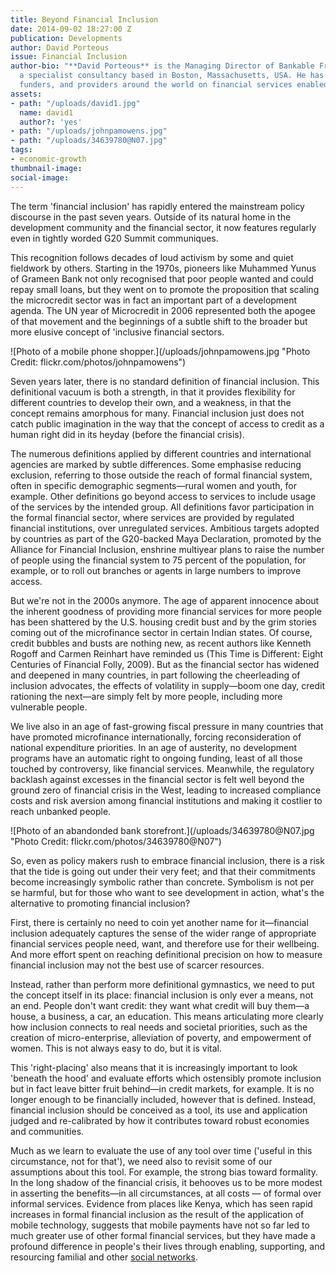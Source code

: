```yaml
---
title: Beyond Financial Inclusion
date: 2014-09-02 18:27:00 Z
publication: Developments
author: David Porteous
issue: Financial Inclusion
author-bio: "**David Porteous** is the Managing Director of Bankable Frontier Associates,
  a specialist consultancy based in Boston, Massachusetts, USA. He has advised governments,
  funders, and providers around the world on financial services enabled by technology."
assets:
- path: "/uploads/david1.jpg"
  name: david1
  author?: 'yes'
- path: "/uploads/johnpamowens.jpg"
- path: "/uploads/34639780@N07.jpg"
tags:
- economic-growth
thumbnail-image:
social-image:
---
```


<p>The term 'financial inclusion' has rapidly entered the mainstream policy discourse in the past seven years. Outside of its natural home in the development community and the financial sector, it now features regularly even in tightly worded G20 Summit communiques.</p>



<p>This recognition follows decades of loud activism by some and quiet fieldwork by others. Starting in the 1970s, pioneers like Muhammed Yunus of Grameen Bank not only recognised that poor people wanted and could repay small loans, but they went on to promote the proposition that scaling the microcredit sector was in fact an important part of a development agenda. The UN year of Microcredit in 2006 represented both the apogee of that movement and the beginnings of a subtle shift to the broader but more elusive concept of 'inclusive financial sectors.</p>
![Photo of a mobile phone shopper.](/uploads/johnpamowens.jpg "Photo Credit: flickr.com/photos/johnpamowens") 
  <p>Seven years later, there is no standard definition of financial inclusion. This definitional vacuum is both a strength, in that it provides flexibility for different countries to develop their own, and a weakness, in that the concept remains amorphous for many. Financial inclusion just does not catch public imagination in the way that the concept of access to credit as a human right did in its heyday (before the financial crisis). </p>
  <p>The numerous definitions applied by different countries and international agencies are marked by subtle differences. Some emphasise reducing exclusion, referring to those outside the reach of formal financial system, often in specific demographic segments—rural women and youth, for example. Other definitions go beyond access to services to include usage of the services by the intended group. All definitions favor participation in the formal financial sector, where services are provided by regulated financial institutions, over unregulated services. Ambitious targets adopted by countries as part of the G20-backed Maya Declaration, promoted by the Alliance for Financial Inclusion, enshrine multiyear plans to raise the number of people using the financial system to 75 percent of the population, for example, or to roll out branches or agents in large numbers to improve access.</p>
  <p>But we're not in the 2000s anymore. The age of apparent innocence about the inherent goodness of providing more financial services for more people has been shattered by the U.S. housing credit bust and by the grim stories coming out of the microfinance sector in certain Indian states. Of course, credit bubbles and busts are nothing new, as recent authors like Kenneth Rogoff and Carmen Reinhart have reminded us (This Time is Different: Eight Centuries of Financial Folly, 2009). But as the financial sector has widened and deepened in many countries, in part following the cheerleading of inclusion advocates, the effects of volatility in supply—boom one day, credit rationing the next—are simply felt by more people, including more vulnerable people. </p>
  <p>We live also in an age of fast-growing fiscal pressure in many countries that have promoted microfinance internationally, forcing reconsideration of national expenditure priorities. In an age of austerity, no development programs have an automatic right to ongoing funding, least of all those touched by controversy, like financial services. Meanwhile, the regulatory backlash against excesses in the financial sector is felt well beyond the ground zero of financial crisis in the West, leading to increased compliance costs and risk aversion among financial institutions and making it costlier to reach unbanked people.</p>
  ![Photo of an abandonded bank storefront.](/uploads/34639780@N07.jpg "Photo Credit: flickr.com/photos/34639780@N07") 
  <p>So, even as policy makers rush to embrace financial inclusion, there is a risk that the tide is going out under their very feet; and that their commitments become increasingly symbolic rather than concrete. Symbolism is not per se harmful, but for those who want to see development in action, what's the alternative to promoting financial inclusion? </p>
  <p>First, there is certainly no need to coin yet another name for it—financial inclusion adequately captures the sense of the wider range of appropriate financial services people need, want, and therefore use for their wellbeing. And more effort spent on reaching definitional precision on how to measure financial inclusion may not the best use of scarcer resources.</p>
  <p>Instead, rather than perform more definitional gymnastics, we need to put the concept itself in its place:  financial inclusion is only ever a means, not an end. People don't want credit: they want what credit will buy them—a house, a business, a car, an education. This means articulating more clearly how inclusion connects to real needs and societal priorities, such as the creation of micro-enterprise, alleviation of poverty, and empowerment of women. This is not always easy to do, but it is vital.  </p>
  <p>This 'right-placing' also means that it is increasingly important to look 'beneath the hood' and evaluate efforts which ostensibly promote inclusion but in fact leave bitter fruit behind—in credit markets, for example. It is no longer enough to be financially included, however that is defined. Instead, financial inclusion should be conceived as a tool, its use and application judged and re-calibrated by how it contributes toward robust economies and communities. </p>
  <p>Much as we learn to evaluate the use of any tool over time ('useful in this circumstance, not for that'), we need also to revisit some of our assumptions about this tool. For example, the strong bias toward formality. In the long shadow of the financial crisis, it behooves us to be more modest in asserting the benefits—in all circumstances, at all costs — of formal over informal services. Evidence from places like Kenya, which has seen rapid increases in formal financial inclusion as the result of the application of mobile technology, suggests that mobile payments have not so far led to much greater use of other formal financial services, but they have made a profound difference in people's their lives through enabling, supporting, and resourcing familial and other <a href="http://www.fsdkenya.org/pdf_documents/12-03-23_FinLandscapes_summary_report.pdf">social networks</a>.</p>
